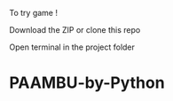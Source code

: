 To try game !

Download the ZIP or clone this repo

Open terminal in the project folder
# PAAMBU-by-Python
